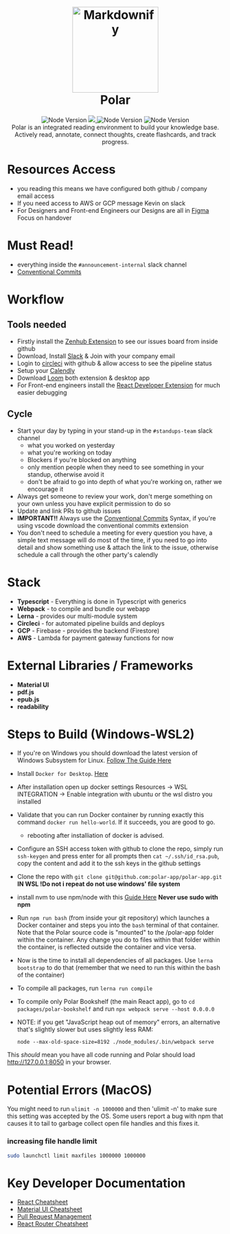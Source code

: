 <h1 align="center">
  <br>
  <a href="http://getpolarized.io"><img src="https://getpolarized.io/static/logo-e66969952d7d23385b2b3d00a4486944.svg" alt="Markdownify" width="200"></a>
  <br>
  Polar
  <br>
</h1>

<p align="center">
  <img src="https://img.shields.io/badge/version-2.2.x-blue"
      alt="Node Version" />
  <a href="https://app.circleci.com/pipelines/github/polar-app/polar-app">
    <img src="https://circleci.com/gh/polar-app/polar-app.svg?style=shield&circle-token=63bfce3eab16480a00d0dc51fcbb21261d38d31c">
  </a>
  <img src="https://img.shields.io/badge/node-14.17.0-brightgreen"
      alt="Node Version" />
  <img src="https://img.shields.io/badge/npm-7.19.1-green"
      alt="Node Version" />
  <br>
  Polar is an integrated reading environment to build your knowledge base. Actively read, annotate, connect thoughts, create flashcards, and track progress.
<p>

# Resources Access

- you reading this means we have configured both github / company email access
- If you need access to AWS or GCP message Kevin on slack
- For Designers and Front-end Engineers our Designs are all in [Figma](https://www.figma.com/file/KwjTPO5nzYRGV2I1Laxjlf/Polar-new-designs?node-id=743%3A21467) Focus on handover

# Must Read!

- everything inside the `#announcement-internal` slack channel
- [Conventional Commits](https://www.conventionalcommits.org/en/v1.0.0/)

# Workflow

## Tools needed

- Firstly install the [Zenhub Extension](https://www.zenhub.com/extension) to see our issues board from inside github
- Download, Install [Slack](https://slack.com) & Join with your company email
- Login to [circleci](https://circleci.com) with github & allow access to see the pipeline status
- Setup your [Calendly](https://calendly.com)
- Download [Loom](https://loom.com) both extension & desktop app
- For Front-end engineers install the [React Developer Extension](https://chrome.google.com/webstore/detail/react-developer-tools/fmkadmapgofadopljbjfkapdkoienihi?hl=en) for much easier debugging

## Cycle

- Start your day by typing in your stand-up in the `#standups-team` slack channel
  - what you worked on yesterday
  - what you're working on today
  - Blockers if you're blocked on anything
  - only mention people when they need to see something in your standup, otherwise avoid it
  - don't be afraid to go into depth of what you're working on, rather we encourage it
- Always get someone to review your work, don't merge something on your own unless you have explicit permission to do so
- Update and link PRs to github issues
- **IMPORTANT!!** Always use the [Conventional Commits](https://www.conventionalcommits.org/en/v1.0.0/) Syntax, if you're using vscode download the conventional commits extension
- You don't need to schedule a meeting for every question you have, a simple text message will do most of the time, if you need to go into detail and show something use & attach the link to the issue, otherwise schedule a call through the other party's calendly

# Stack

- **Typescript** - Everything is done in Typescript with generics
- **Webpack** - to compile and bundle our webapp
- **Lerna** - provides our multi-module system
- **Circleci** - for automated pipeline builds and deploys
- **GCP** - Firebase - provides the backend (Firestore)
- **AWS** - Lambda for payment gateway functions for now

# External Libraries / Frameworks

- **Material UI**
- **pdf.js**
- **epub.js**
- **readability**

# Steps to Build (Windows-WSL2)

- If you're on Windows you should download the latest version of Windows Subsystem for Linux. [Follow The Guide Here](https://gist.github.com/aeweda/989c24d21c5ae9b499fb7629245807ce)

- Install `Docker for Desktop`. [Here](https://www.docker.com/products/docker-desktop)

- After installation open up docker settings Resources -> WSL INTEGRATION -> Enable integration with ubuntu or the wsl distro you installed

- Validate that you can run Docker container by running exactly this command `docker run hello-world`. If it succeeds,
  you are good to go.

  - rebooting after installiation of docker is advised.

- Configure an SSH access token with github to clone the repo, simply run `ssh-keygen` and press enter for all prompts then `cat ~/.ssh/id_rsa.pub`, copy the content and add it to the ssh keys in the github settings

- Clone the repo with `git clone git@github.com:polar-app/polar-app.git` **IN WSL !Do not i repeat do not use windows' file system**

- install nvm to use npm/node with this [Guide Here](https://gist.github.com/aeweda/6828cedddee3ea268f03a6ff4551c45d) **Never use sudo with npm**

- Run `npm run bash` (from inside your git repository) which launches a Docker container and steps you into the `bash` terminal of that container. Note
  that the Polar source code is "mounted" to the /polar-app folder within the container. Any change you do to files within
  that folder within the container, is reflected outside the container and vice versa.

- Now is the time to install all dependencies of all packages. Use `lerna bootstrap` to do that (remember that we need
  to run this within the bash of the container)

- To compile all packages, run `lerna run compile`

- To compile only Polar Bookshelf (the main React app), go to `cd packages/polar-bookshelf` and run `npx webpack serve --host 0.0.0.0`

- NOTE: if you get "JavaScript heap out of memory" errors, an alternative that's
  slightly slower but uses slightly less RAM:

  `node --max-old-space-size=8192 ./node_modules/.bin/webpack serve`

This _should_ mean you have all code running and Polar should load http://127.0.0.1:8050 in your browser.

# Potential Errors (MacOS)

You might need to run `ulimit -n 1000000` and then 'ulimit -n' to make sure this setting was accepted by the OS.
Some users report a bug with npm that causes it to tail to garbage collect open file handles and this fixes it.

### increasing file handle limit

```bash
sudo launchctl limit maxfiles 1000000 1000000
```

# Key Developer Documentation

- [React Cheatsheet](https://github.com/polar-app/polar-app/blob/master/docs/REACT_CHEATSHEET.md)
- [Material UI Cheatsheet](https://github.com/polar-app/polar-app/blob/master/docs/MUI_CHEATSHEET.md)
- [Pull Request Management](https://github.com/polar-app/polar-app/blob/master/docs/PULL_REQUEST_MANAGEMENT.md)
- [React Router Cheatsheet](https://github.com/polar-app/polar-app/blob/master/docs/REACT_ROUTER_HISTORY.md)
